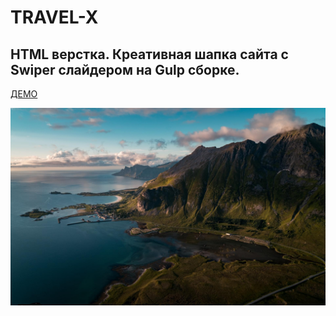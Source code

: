 # TRAVEL - X 

## HTML верстка. Креативная шапка сайта с Swiper слайдером на Gulp сборке.

[ДЕМО](https://www.example.com](https://xxxrepaprika.github.io/TRAVEL-X/)https://xxxrepaprika.github.io/TRAVEL-X/)

![ПРЕВЬЮ](docs/img/slider-bg/01.jpg)

